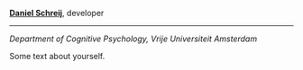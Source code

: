 **[Daniel Schreij](http://www.psy.vu.nl/nl/over-de-faculteit/medewerkers-alfabetisch/medewerkers-r-s/schreij-d-b-b/index.asp)**, developer

---

*Department of Cognitive Psychology, Vrije Universiteit Amsterdam*

Some text about yourself.